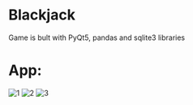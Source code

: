 # Blackjack
Game is bult with PyQt5, pandas and sqlite3 libraries

# App:
![1](https://user-images.githubusercontent.com/106172218/192106455-b0015f43-26e2-4cc8-8b25-7837d39277e3.jpg)
![2](https://user-images.githubusercontent.com/106172218/192106459-278dc10f-ba6a-442c-b64b-e02f2fa47804.jpg)
![3](https://user-images.githubusercontent.com/106172218/192106464-1afa9932-0735-47c3-9612-cbee500071df.jpg)
